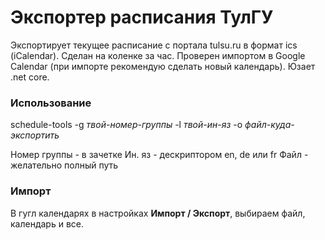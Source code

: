 # Экспортер расписания ТулГУ

Экспортирует текущее расписание с портала tulsu.ru в формат ics (iCalendar).
Сделан на коленке за час.
Проверен импортом в Google Calendar (при импорте рекомендую сделать новый календарь).
Юзает .net core.

### Использование

schedule-tools -g *твой-номер-группы* -l *твой-ин-яз* -o *файл-куда-экспортить*

Номер группы - в зачетке
Ин. яз - дескриптором en, de или fr
Файл - желательно полный путь

### Импорт

В гугл календарях в настройках **Импорт / Экспорт**, выбираем файл, календарь и все.
